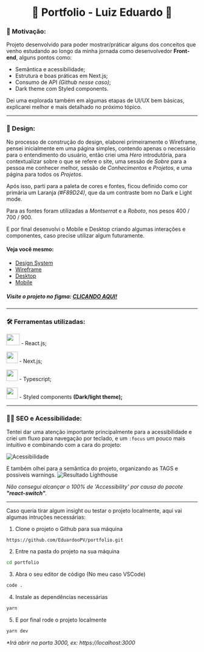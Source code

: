 <h1 align="center"> 🚀 Portfolio - Luiz Eduardo 🚀</h1>

### 🎯 Motivação:

Projeto desenvolvido para poder mostrar/práticar alguns dos conceitos que venho estudando ao longo da minha jornada como desenvolvedor **Front-end**, alguns pontos como:
- Semântica e acessibilidade;
- Estrutura e boas práticas em Next.js;
- Consumo de API _(Github nesse caso)_;
- Dark theme com Styled components. 

Dei uma explorada também em algumas etapas de UI/UX bem básicas, explicarei melhor e mais detalhado no próximo tópico.

---

### 🎨 Design:

No processo de construção do design, elaborei primeiramente o Wireframe, pensei inicialmente em uma página simples, contendo apenas o necessário para o entendimento do usuário, então criei uma _Hero_ introdutória, para contextualizar sobre o que se refere o site, uma sessão de _Sobre_ para a pessoa me conhecer melhor, sessão de _Conhecimentos_ e _Projetos_, e uma página para todos os _Projetos_.

Após isso, parti para a paleta de cores e fontes, ficou definido como cor primária um Laranja _(#F89D24)_, que da um contraste bom no Dark e Light mode.

Para as fontes foram utilizadas a _Montserrat_ e a _Roboto_, nos pesos 400 / 700 / 900.

E por final desenvolvi o Mobile e Desktop criando algumas interações e componentes, caso precise utilizar algum futuramente.

#### Veja você mesmo:

- [Design System](https://www.figma.com/file/oyrCTDuRGoBgnkD6lsFdLm/Portif%C3%B3lio?node-id=0%3A1)
- [Wireframe](https://www.figma.com/file/oyrCTDuRGoBgnkD6lsFdLm/Portif%C3%B3lio?node-id=45%3A12)
- [Desktop](https://www.figma.com/file/oyrCTDuRGoBgnkD6lsFdLm/Portif%C3%B3lio?node-id=51%3A268)
- [Mobile](https://www.figma.com/file/oyrCTDuRGoBgnkD6lsFdLm/Portif%C3%B3lio?node-id=99%3A3499)

##### Visite o projeto no figma: [CLICANDO AQUI!](https://www.figma.com/file/oyrCTDuRGoBgnkD6lsFdLm/Portif%C3%B3lio)
---

### 🛠️ Ferramentas utilizadas:

<p class="row">
  <p> <img src="https://daniel-vinicius.gallerycdn.vsassets.io/extensions/daniel-vinicius/code-snipptes-reactjs-pt-br/0.5.0/1610479284868/Microsoft.VisualStudio.Services.Icons.Default" width="35px" height="30px"> - React.js;</p>
  <p> <img src="https://camo.githubusercontent.com/92ec9eb7eeab7db4f5919e3205918918c42e6772562afb4112a2909c1aaaa875/68747470733a2f2f6173736574732e76657263656c2e636f6d2f696d6167652f75706c6f61642f76313630373535343338352f7265706f7369746f726965732f6e6578742d6a732f6e6578742d6c6f676f2e706e67" width="30px"> - Next.js;</p>
  <p> <img src="https://miro.medium.com/max/816/1*mn6bOs7s6Qbao15PMNRyOA.png" width="30px"> - Typescript;</p>
  <p> <img src="https://avatars.githubusercontent.com/u/20658825?s=200&v=4" width="30px"> - Styled components <strong>(Dark/light theme);</strong> </p>
</p>

---

### 👩‍🦯 SEO e Acessibilidade:
Tentei dar uma atenção importante principalmente para a acessibilidade e criei um fluxo para navegação por teclado, e um `:focus` um pouco mais intuitivo e combinando com a cara do projeto:

![Acessibilidade](https://user-images.githubusercontent.com/69824782/179382649-30f4bb7a-e928-4635-880a-4cd23f37104d.png)

E também olhei para a semântica do projeto, organizando as TAGS e possiveis warnings.
![Resultado Lighthouse](https://user-images.githubusercontent.com/69824782/179278302-b5bbd4f1-9161-4c93-9c11-cf75d8064fbb.png)


_Não consegui alcançar o 100% de 'Accessibility' por causa do pacote **"react-switch"**._

---

Caso queria tirar algum insight ou testar o projeto localmente, aqui vai algumas intruções necessárias:

1. Clone o projeto o Github para sua máquina
```bash
https://github.com/EduardooPV/portfolio.git
```

2. Entre na pasta do projeto na sua máquina
```bash
cd portfolio
```

3. Abra o seu editor de código (No meu caso VSCode)
```bash
code . 
```

4. Instale as dependências necessárias
```bash
yarn 
```

5. E por final rode o projeto localmente
```bash
yarn dev
```
_*Irá abrir na porta 3000, ex: https://localhost:3000_
